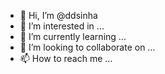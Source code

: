 - 👋 Hi, I’m @ddsinha
- 👀 I’m interested in ...
- 🌱 I’m currently learning ...
- 💞️ I’m looking to collaborate on ...
- 📫 How to reach me ...

<!---
ddsinha/ddsinha is a ✨ special ✨ repository because its `README.md` (this file) appears on your GitHub profile.
You can click the Preview link to take a look at your changes.
--->
